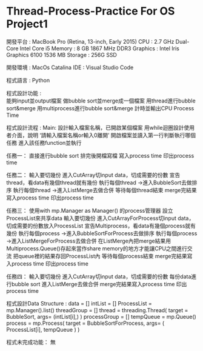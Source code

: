 # Thread-Process-Practice For OS Project1
開發平台 : MacBook Pro (Retina, 13-inch, Early 2015)
	CPU : 2.7 GHz Dual-Core Intel Core i5
	Memory : 8 GB 1867 MHz DDR3
	Graphics : Intel Iris Graphics 6100 1536 MB
	Storage : 256G SSD

開發環境 : MacOs Catalina 
	IDE : Visual Studio Code

程式語言 : Python

程式設計功能 :  
能夠input並output檔案
做bubble sort並merge成一個檔案
用thread進行bubble sort&merge
用multiprocess進行bubble sort&merge
計時並輸出CPU Process Time

程式設計流程 : 
Main:
設計輸入檔案名稱，已開啟某個檔案
用while迴圈設計使用者介面，說明 ‘請輸入檔案名稱or輸入0離開’
開啟檔案並讀入第一行判斷執行哪個任務
進入該任務function並執行

任務一：
直接進行bubble sort
排完後開檔寫檔
寫入process time
印出process time

任務二：
輸入要切幾份
進入CutArray切input data，切成需要的份數
宣告thread，看data有幾個thread就有幾份
執行每個thread ->進入BubbleSort去做排序
執行每個thread ->進入ListMerge去做合併
等待每個thread結束
merge完結果寫入process time
印出process time

任務三：
使用with mp.Manager as Manager() 的process管理器
設立ProcessList來共享data
輸入要切幾份
進入CutArrayForProcess切input data，切成需要的份數放入ProcessList
宣告Multiprocess，看data有幾個process就有幾份
執行每個process ->進入BubbleSortForProcess去做排序
執行每個process ->進入ListMergeForProcess去做合併
在ListMerge內把merge結果用Multiprocess.Queue()存起來當作share memory的地方才能讓CPU之間進行交流
把queue裡的結果存回ProcessList內
等待每個process結束
merge完結果寫入process time
印出process time

任務四：
輸入要切幾份
進入CutArray切input data，切成需要的份數
每份data進行bubble sort
進入ListMerge去做合併
merge完結果寫入process time
印出process time
	

程式設計Data Structure : 
data = []
intList = []
ProcessList = mp.Manager().list()
threadGroup = []
thread = threading.Thread( target = BubbleSort, args= (intList[i],) )
processGroup = []
tempQueue = mp.Queue()
process = mp.Process( target = BubbleSortForProcess, args= ( ProcessList[i], tempQueue ) )


程式未完成功能：
無
